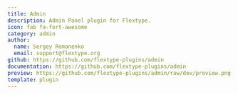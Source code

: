 ```yaml
---
title: Admin
description: Admin Panel plugin for Flextype.
icon: fab fa-fort-awesome
category: admin
author:
  name: Sergey Romanenko
  email: support@flextype.org
github: https://github.com/flextype-plugins/admin
documentation: https://github.com/flextype-plugins/admin
preview: https://github.com/flextype-plugins/admin/raw/dev/preview.png
template: plugin
---
```


